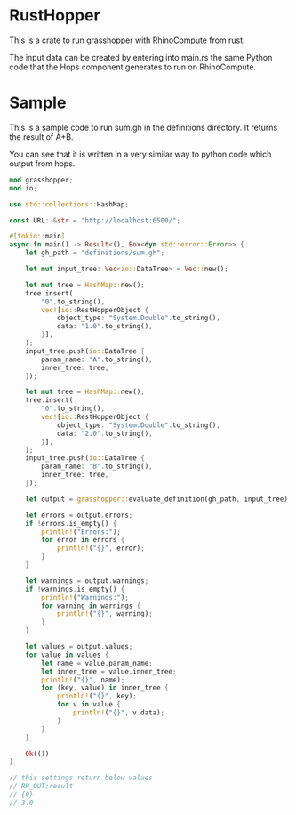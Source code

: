 # RustHopper

This is a crate to run grasshopper with RhinoCompute from rust.

The input data can be created by entering into main.rs the same Python code that the Hops component generates to run on RhinoCompute.


# Sample

This is a sample code to run sum.gh in the definitions directory.
It returns the result of A+B.

You can see that it is written in a very similar way to python code which output from hops.

```rs
mod grasshopper;
mod io;

use std::collections::HashMap;

const URL: &str = "http://localhost:6500/";

#[tokio::main]
async fn main() -> Result<(), Box<dyn std::error::Error>> {
    let gh_path = "definitions/sum.gh";

    let mut input_tree: Vec<io::DataTree> = Vec::new();

    let mut tree = HashMap::new();
    tree.insert(
        "0".to_string(),
        vec![io::RestHopperObject {
            object_type: "System.Double".to_string(),
            data: "1.0".to_string(),
        }],
    );
    input_tree.push(io::DataTree {
        param_name: "A".to_string(),
        inner_tree: tree,
    });

    let mut tree = HashMap::new();
    tree.insert(
        "0".to_string(),
        vec![io::RestHopperObject {
            object_type: "System.Double".to_string(),
            data: "2.0".to_string(),
        }],
    );
    input_tree.push(io::DataTree {
        param_name: "B".to_string(),
        inner_tree: tree,
    });

    let output = grasshopper::evaluate_definition(gh_path, input_tree).await?;

    let errors = output.errors;
    if !errors.is_empty() {
        println!("Errors:");
        for error in errors {
            println!("{}", error);
        }
    }

    let warnings = output.warnings;
    if !warnings.is_empty() {
        println!("Warnings:");
        for warning in warnings {
            println!("{}", warning);
        }
    }

    let values = output.values;
    for value in values {
        let name = value.param_name;
        let inner_tree = value.inner_tree;
        println!("{}", name);
        for (key, value) in inner_tree {
            println!("{}", key);
            for v in value {
                println!("{}", v.data);
            }
        }
    }

    Ok(())
}

// this settings return below values
// RH_OUT:result
// {0}
// 3.0
```
